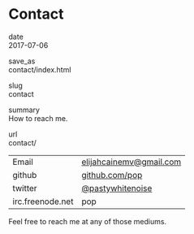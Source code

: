 # Contact

date  
2017-07-06

save_as  
contact/index.html

slug  
contact

summary  
How to reach me.

url  
contact/

|                  |                                                         |
|------------------|---------------------------------------------------------|
| Email            | <elijahcainemv@gmail.com>                               |
| github           | [github.com/pop](https://github.com/pop)                |
| twitter          | [@pastywhitenoise](https://twitter.com/pastywhitenoise) |
| irc.freenode.net | pop                                                     |

Feel free to reach me at any of those mediums.
